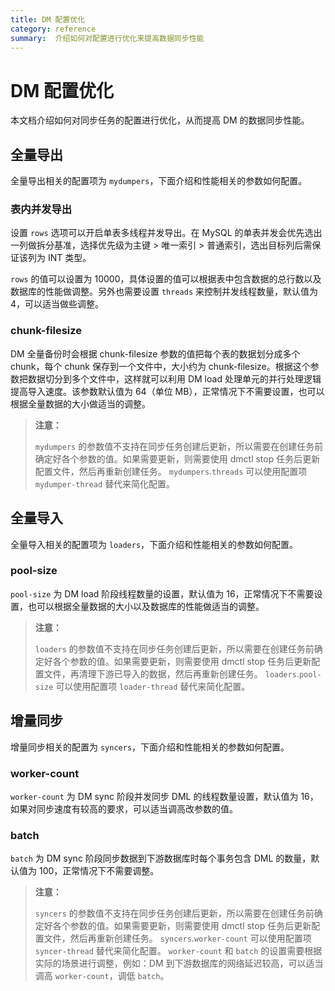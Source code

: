 ```yaml
---
title: DM 配置优化
category: reference
summary:  介绍如何对配置进行优化来提高数据同步性能
---
```


# DM 配置优化

本文档介绍如何对同步任务的配置进行优化，从而提高 DM 的数据同步性能。

## 全量导出

全量导出相关的配置项为 `mydumpers`，下面介绍和性能相关的参数如何配置。

### 表内并发导出

设置 `rows` 选项可以开启单表多线程并发导出。在 MySQL 的单表并发会优先选出一列做拆分基准，选择优先级为主键 > 唯一索引 > 普通索引，选出目标列后需保证该列为 INT 类型。

`rows` 的值可以设置为 10000，具体设置的值可以根据表中包含数据的总行数以及数据库的性能做调整。另外也需要设置 `threads` 来控制并发线程数量，默认值为 4，可以适当做些调整。

### chunk-filesize

DM 全量备份时会根据 chunk-filesize 参数的值把每个表的数据划分成多个 chunk，每个 chunk 保存到一个文件中，大小约为 chunk-filesize。根据这个参数把数据切分到多个文件中，这样就可以利用 DM load 处理单元的并行处理逻辑提高导入速度。该参数默认值为 64（单位 MB），正常情况下不需要设置，也可以根据全量数据的大小做适当的调整。

> **注意：**
>
> `mydumpers` 的参数值不支持在同步任务创建后更新，所以需要在创建任务前确定好各个参数的值。如果需要更新，则需要使用 dmctl stop 任务后更新配置文件，然后再重新创建任务。
> `mydumpers`.`threads` 可以使用配置项 `mydumper-thread` 替代来简化配置。

## 全量导入

全量导入相关的配置项为 `loaders`，下面介绍和性能相关的参数如何配置。

### pool-size

`pool-size` 为 DM load 阶段线程数量的设置，默认值为 16，正常情况下不需要设置，也可以根据全量数据的大小以及数据库的性能做适当的调整。

> **注意：**
>
> `loaders` 的参数值不支持在同步任务创建后更新，所以需要在创建任务前确定好各个参数的值。如果需要更新，则需要使用 dmctl stop 任务后更新配置文件，再清理下游已导入的数据，然后再重新创建任务。
> `loaders`.`pool-size` 可以使用配置项 `loader-thread` 替代来简化配置。

## 增量同步

增量同步相关的配置为 `syncers`，下面介绍和性能相关的参数如何配置。

### worker-count

`worker-count` 为 DM sync 阶段并发同步 DML 的线程数量设置，默认值为 16，如果对同步速度有较高的要求，可以适当调高改参数的值。

### batch

`batch` 为 DM sync 阶段同步数据到下游数据库时每个事务包含 DML 的数量，默认值为 100，正常情况下不需要调整。

> **注意：**
>
> `syncers` 的参数值不支持在同步任务创建后更新，所以需要在创建任务前确定好各个参数的值。如果需要更新，则需要使用 dmctl stop 任务后更新配置文件，然后再重新创建任务。
> `syncers`.`worker-count` 可以使用配置项 `syncer-thread` 替代来简化配置。
> `worker-count` 和 `batch` 的设置需要根据实际的场景进行调整，例如：DM 到下游数据库的网络延迟较高，可以适当调高 `worker-count`，调低 `batch`。
